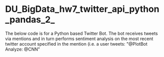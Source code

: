 # DU_BigData_hw7_twitter_api_python_pandas_2_
The below code is for a Python based Twitter Bot. The bot receives tweets via mentions and in turn performs sentiment analysis on the most recent twitter account specified in the mention (i.e. a user tweets: "@PlotBot Analyze: @CNN" 
